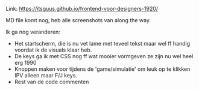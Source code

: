 Link: https://itsguus.github.io/frontend-voor-designers-1920/

MD file komt nog, heb alle screenshots van along the way.

Ik ga nog veranderen: 
- Het startscherm, die is nu vet lame met teveel tekst maar wel ff handig voordat ik de visuals klaar heb. 
- De keys ga ik met CSS nog ff wat mooier vormgeven ze zijn nu wel heel erg 1990
- Knoppen maken voor tijdens de 'game/simulatie' om leuk op te klikken IPV alleen maar F/J keys. 
- Rest van de code commenten
